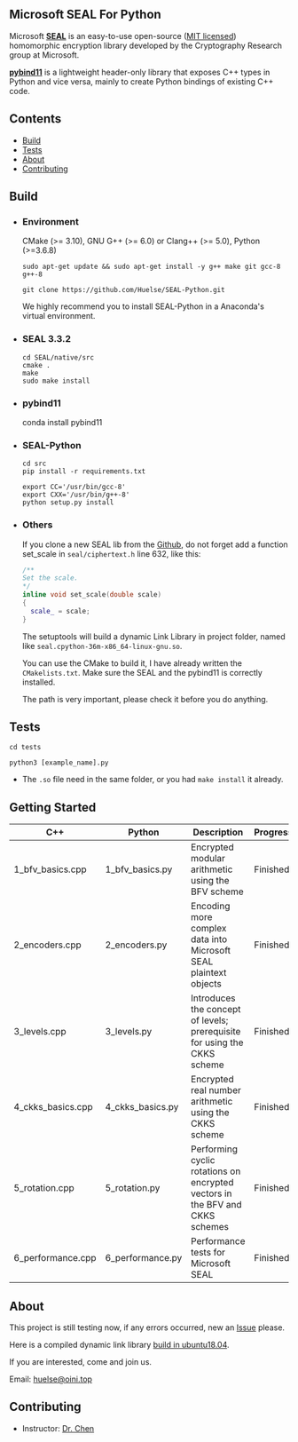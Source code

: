 ## Microsoft SEAL For Python

Microsoft [**SEAL**](https://github.com/microsoft/SEAL) is an easy-to-use open-source ([MIT licensed](https://github.com/microsoft/SEAL/blob/master/LICENSE)) homomorphic encryption library developed by the Cryptography Research group at Microsoft.

[**pybind11**](https://github.com/pybind/pybind11) is a lightweight header-only library that exposes C++ types in Python and vice versa, mainly to create Python bindings of existing C++ code.



## Contents

* [Build](https://github.com/Huelse/pyseal#build)
* [Tests](https://github.com/Huelse/pyseal#tests)
* [About](https://github.com/Huelse/pyseal#about)
* [Contributing](https://github.com/Huelse/pyseal#contributing)



## Build

* ### Environment

  CMake (>= 3.10), GNU G++ (>= 6.0) or Clang++ (>= 5.0), Python (>=3.6.8)

  `sudo apt-get update && sudo apt-get install -y g++ make git gcc-8 g++-8`

  `git clone https://github.com/Huelse/SEAL-Python.git`

  We highly recommend you to install SEAL-Python in a Anaconda's virtual environment.

* ### SEAL 3.3.2

  ```shell
  cd SEAL/native/src
  cmake .
  make
  sudo make install
  ```

* ### pybind11

    conda install pybind11
  
* ### SEAL-Python

  ```
  cd src
  pip install -r requirements.txt
  
  export CC='/usr/bin/gcc-8'
  export CXX='/usr/bin/g++-8'
  python setup.py install
  ```

* ### Others

    If you clone a new SEAL lib from the [Github](https://github.com/microsoft/SEAL), do not forget add a function set_scale in `seal/ciphertext.h` line 632, like this:

    ```c++
    /**
    Set the scale.
    */
    inline void set_scale(double scale)
    {
      scale_ = scale;
    }
    ```

    The setuptools will build a dynamic Link Library in project folder, named like `seal.cpython-36m-x86_64-linux-gnu.so`.

    You can use the CMake to build it, I have already written the `CMakelists.txt`. Make sure the SEAL and the pybind11 is correctly installed.
    
    The path is very important, please check it before you do anything.



## Tests

`cd tests`

`python3 [example_name].py`

* The `.so` file need in the same folder, or you had `make install` it already.



## Getting Started

| C++               | Python           | Description                                                  | Progress |
| ----------------- | ---------------- | ------------------------------------------------------------ | -------- |
| 1_bfv_basics.cpp  | 1_bfv_basics.py  | Encrypted modular arithmetic using the BFV scheme            | Finished |
| 2_encoders.cpp    | 2_encoders.py    | Encoding more complex data into Microsoft SEAL plaintext objects | Finished |
| 3_levels.cpp      | 3_levels.py      | Introduces the concept of levels; prerequisite for using the CKKS scheme | Finished |
| 4_ckks_basics.cpp | 4_ckks_basics.py | Encrypted real number arithmetic using the CKKS scheme       | Finished |
| 5_rotation.cpp    | 5_rotation.py    | Performing cyclic rotations on encrypted vectors in the BFV and CKKS schemes | Finished |
| 6_performance.cpp | 6_performance.py | Performance tests for Microsoft SEAL                         | Finished |



## About

This project is still testing now, if any errors occurred, new an [Issue](https://github.com/Huelse/SEAL-Python/issues) please.

Here is a compiled dynamic link library [build in ubuntu18.04](https://drive.google.com/file/d/1QZzKYjwI543gk1ltw11753zqN1OD83I3/view?usp=sharing).

If you are interested, come and join us.

Email: [huelse@oini.top](mailto:huelse@oini.top?subject=Github-SEAL-Python-Issues&cc=5956877@qq.com)



## Contributing
* Instructor: [Dr. Chen](http://blog.sciencenet.cn/u/chzg99)

